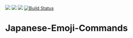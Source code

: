 [![](https://img.shields.io/badge/Discord-MMD-green.svg?style=flat&logo=Discord)](https://discord.mcmoddev.com)
[![](http://cf.way2muchnoise.eu/full_japanese-emoji-commands_downloads.svg)](http://minecraft.curseforge.com/projects/japanese-emoji-commands)
[![](http://cf.way2muchnoise.eu/versions/Minecraft_japanese-emoji-commands_all.svg)](http://minecraft.curseforge.com/projects/japanese-emoji-commands)
[![Build Status](https://ci.mcmoddev.com/view/ProxyNeko/job/ProxyNeko/job/Japanese%20Emojii%20Commands/job/Japanese%20Emojii%20Commands%201.11.2/badge/icon)](https://ci.mcmoddev.com/view/ProxyNeko/job/ProxyNeko/job/Japanese%20Emojii%20Commands/job/Japanese%20Emojii%20Commands%201.11.2/)

# Japanese-Emoji-Commands